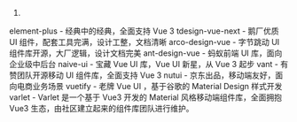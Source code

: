 1. 
element-plus - 经典中的经典，全面支持 Vue 3
tdesign-vue-next - 鹅厂优质 UI 组件，配套工具完满，设计工整，文档清晰
arco-design-vue - 字节跳动 UI 组件库开源，大厂逻辑，设计文档完美
ant-design-vue - 蚂蚁前端 UI 库，面向企业级中后台
naive-ui - 宝藏 Vue UI 库，Vue UI 新星，从 Vue 3 起步
vant - 有赞团队开源移动 UI 组件库，全面支持 Vue 3
nutui - 京东出品，移动端友好，面向电商业务场景
vuetify - 老牌 Vue UI ，基于谷歌的 Material Design 样式开发
varlet - Varlet 是一个基于 Vue3 开发的 Material 风格移动端组件库，全面拥抱 Vue3 生态，由社区建立起来的组件库团队进行维护。